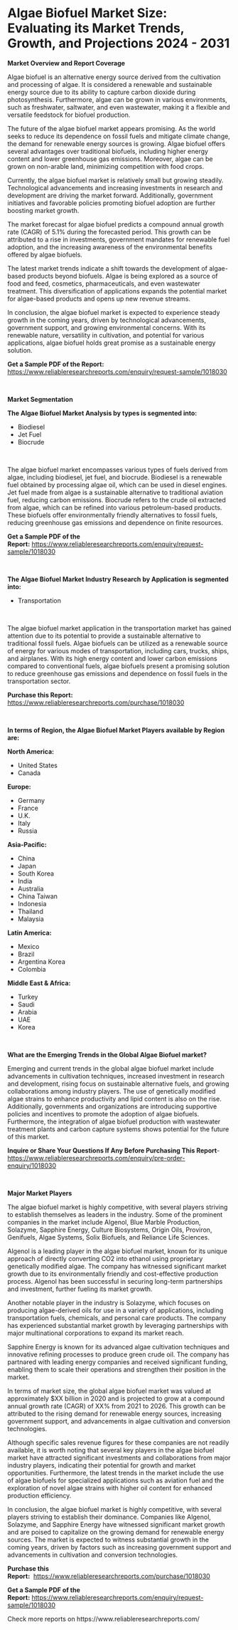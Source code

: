 <p><h1>Algae Biofuel Market Size: Evaluating its Market Trends, Growth, and Projections 2024 - 2031</h1></p><p><strong>Market Overview and Report Coverage</strong></p>
<p><p>Algae biofuel is an alternative energy source derived from the cultivation and processing of algae. It is considered a renewable and sustainable energy source due to its ability to capture carbon dioxide during photosynthesis. Furthermore, algae can be grown in various environments, such as freshwater, saltwater, and even wastewater, making it a flexible and versatile feedstock for biofuel production.</p><p>The future of the algae biofuel market appears promising. As the world seeks to reduce its dependence on fossil fuels and mitigate climate change, the demand for renewable energy sources is growing. Algae biofuel offers several advantages over traditional biofuels, including higher energy content and lower greenhouse gas emissions. Moreover, algae can be grown on non-arable land, minimizing competition with food crops.</p><p>Currently, the algae biofuel market is relatively small but growing steadily. Technological advancements and increasing investments in research and development are driving the market forward. Additionally, government initiatives and favorable policies promoting biofuel adoption are further boosting market growth.</p><p>The market forecast for algae biofuel predicts a compound annual growth rate (CAGR) of 5.1% during the forecasted period. This growth can be attributed to a rise in investments, government mandates for renewable fuel adoption, and the increasing awareness of the environmental benefits offered by algae biofuels.</p><p>The latest market trends indicate a shift towards the development of algae-based products beyond biofuels. Algae is being explored as a source of food and feed, cosmetics, pharmaceuticals, and even wastewater treatment. This diversification of applications expands the potential market for algae-based products and opens up new revenue streams.</p><p>In conclusion, the algae biofuel market is expected to experience steady growth in the coming years, driven by technological advancements, government support, and growing environmental concerns. With its renewable nature, versatility in cultivation, and potential for various applications, algae biofuel holds great promise as a sustainable energy solution.</p></p>
<p><strong>Get a Sample PDF of the Report:</strong> <a href="https://www.reliableresearchreports.com/enquiry/request-sample/1018030">https://www.reliableresearchreports.com/enquiry/request-sample/1018030</a></p>
<p>&nbsp;</p>
<p><strong>Market Segmentation</strong></p>
<p><strong>The Algae Biofuel Market Analysis by types is segmented into:</strong></p>
<p><ul><li>Biodiesel</li><li>Jet Fuel</li><li>Biocrude</li></ul></p>
<p>&nbsp;</p>
<p><p>The algae biofuel market encompasses various types of fuels derived from algae, including biodiesel, jet fuel, and biocrude. Biodiesel is a renewable fuel obtained by processing algae oil, which can be used in diesel engines. Jet fuel made from algae is a sustainable alternative to traditional aviation fuel, reducing carbon emissions. Biocrude refers to the crude oil extracted from algae, which can be refined into various petroleum-based products. These biofuels offer environmentally friendly alternatives to fossil fuels, reducing greenhouse gas emissions and dependence on finite resources.</p></p>
<p><strong>Get a Sample PDF of the Report:</strong>&nbsp;<a href="https://www.reliableresearchreports.com/enquiry/request-sample/1018030">https://www.reliableresearchreports.com/enquiry/request-sample/1018030</a></p>
<p>&nbsp;</p>
<p><strong>The Algae Biofuel Market Industry Research by Application is segmented into:</strong></p>
<p><ul><li>Transportation</li></ul></p>
<p>&nbsp;</p>
<p><p>The algae biofuel market application in the transportation market has gained attention due to its potential to provide a sustainable alternative to traditional fossil fuels. Algae biofuels can be utilized as a renewable source of energy for various modes of transportation, including cars, trucks, ships, and airplanes. With its high energy content and lower carbon emissions compared to conventional fuels, algae biofuels present a promising solution to reduce greenhouse gas emissions and dependence on fossil fuels in the transportation sector.</p></p>
<p><strong>Purchase this Report:</strong>&nbsp; <a href="https://www.reliableresearchreports.com/purchase/1018030">https://www.reliableresearchreports.com/purchase/1018030</a></p>
<p>&nbsp;</p>
<p><strong>In terms of Region, the Algae Biofuel Market Players available by Region are:</strong></p>
<p>
    <p> <strong> North America: </strong>
        <ul>
            <li>United States</li>
            <li>Canada</li>
        </ul>
        </p> 
    <p> <strong> Europe: </strong>
        <ul>
            <li>Germany</li>
            <li>France</li>
            <li>U.K.</li>
            <li>Italy</li>
            <li>Russia</li>
        </ul>
        </p> 
    <p> <strong> Asia-Pacific: </strong>
        <ul>
            <li>China</li>
            <li>Japan</li>
            <li>South Korea</li>
            <li>India</li>
            <li>Australia</li>
            <li>China Taiwan</li>
            <li>Indonesia</li>
            <li>Thailand</li>
            <li>Malaysia</li>
        </ul>
        </p> 
    <p> <strong> Latin America: </strong>
        <ul>
            <li>Mexico</li>
            <li>Brazil</li>
            <li>Argentina Korea</li>
            <li>Colombia</li>
        </ul>
        </p> 
    <p> <strong> Middle East & Africa: </strong>
        <ul>
            <li>Turkey</li>
            <li>Saudi</li>
            <li>Arabia</li>
            <li>UAE</li>
            <li>Korea</li>
        </ul>
    </p>
    </p>
<p>&nbsp;</p>
<p><strong>What are the Emerging Trends in the Global Algae Biofuel market?</strong></p>
<p><p>Emerging and current trends in the global algae biofuel market include advancements in cultivation techniques, increased investment in research and development, rising focus on sustainable alternative fuels, and growing collaborations among industry players. The use of genetically modified algae strains to enhance productivity and lipid content is also on the rise. Additionally, governments and organizations are introducing supportive policies and incentives to promote the adoption of algae biofuels. Furthermore, the integration of algae biofuel production with wastewater treatment plants and carbon capture systems shows potential for the future of this market.</p></p>
<p><strong>Inquire or Share Your Questions If Any Before Purchasing This Report</strong>- <a href="https://www.reliableresearchreports.com/enquiry/pre-order-enquiry/1018030">https://www.reliableresearchreports.com/enquiry/pre-order-enquiry/1018030</a></p>
<p>&nbsp;</p>
<p><strong>Major Market Players</strong></p>
<p><p>The algae biofuel market is highly competitive, with several players striving to establish themselves as leaders in the industry. Some of the prominent companies in the market include Algenol, Blue Marble Production, Solazyme, Sapphire Energy, Culture Biosystems, Origin Oils, Proviron, Genifuels, Algae Systems, Solix Biofuels, and Reliance Life Sciences.</p><p>Algenol is a leading player in the algae biofuel market, known for its unique approach of directly converting CO2 into ethanol using proprietary genetically modified algae. The company has witnessed significant market growth due to its environmentally friendly and cost-effective production process. Algenol has been successful in securing long-term partnerships and investment, further fueling its market growth.</p><p>Another notable player in the industry is Solazyme, which focuses on producing algae-derived oils for use in a variety of applications, including transportation fuels, chemicals, and personal care products. The company has experienced substantial market growth by leveraging partnerships with major multinational corporations to expand its market reach.</p><p>Sapphire Energy is known for its advanced algae cultivation techniques and innovative refining processes to produce green crude oil. The company has partnəred with leading energy companies and received significant funding, enabling them to scale their operations and strengthen their position in the market.</p><p>In terms of market size, the global algae biofuel market was valued at approximately $XX billion in 2020 and is projected to grow at a compound annual growth rate (CAGR) of XX% from 2021 to 2026. This growth can be attributed to the rising demand for renewable energy sources, increasing government support, and advancements in algae cultivation and conversion technologies.</p><p>Although specific sales revenue figures for these companies are not readily available, it is worth noting that several key players in the algae biofuel market have attracted significant investments and collaborations from major industry players, indicating their potential for growth and market opportunities. Furthermore, the latest trends in the market include the use of algae biofuels for specialized applications such as aviation fuel and the exploration of novel algae strains with higher oil content for enhanced production efficiency.</p><p>In conclusion, the algae biofuel market is highly competitive, with several players striving to establish their dominance. Companies like Algenol, Solazyme, and Sapphire Energy have witnessed significant market growth and are poised to capitalize on the growing demand for renewable energy sources. The market is expected to witness substantial growth in the coming years, driven by factors such as increasing government support and advancements in cultivation and conversion technologies.</p></p>
<p><strong>Purchase this Report:</strong>&nbsp;&nbsp;<a href="https://www.reliableresearchreports.com/purchase/1018030">https://www.reliableresearchreports.com/purchase/1018030</a></p>
<p></p>
<p><strong>Get a Sample PDF of the Report:</strong>&nbsp;<a href="https://www.reliableresearchreports.com/enquiry/request-sample/1018030">https://www.reliableresearchreports.com/enquiry/request-sample/1018030</a></p>
<p>Check more reports on https://www.reliableresearchreports.com/</p>